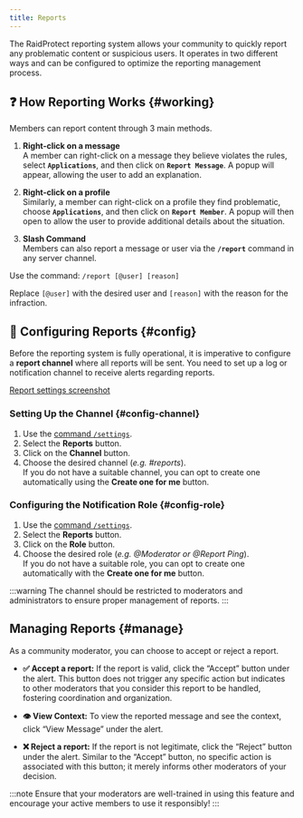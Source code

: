 ```yaml
---
title: Reports
---
```


The RaidProtect reporting system allows your community to quickly report any problematic content or suspicious users. It operates in two different ways and can be configured to optimize the reporting management process.

## ❓ How Reporting Works {#working}
Members can report content through 3 main methods.

1. **Right-click on a message**  
A member can right-click on a message they believe violates the rules, select **`Applications`**, and then click on **`Report Message`**. A popup will appear, allowing the user to add an explanation.

2. **Right-click on a profile**  
Similarly, a member can right-click on a profile they find problematic, choose **`Applications`**, and then click on **`Report Member`**. A popup will then open to allow the user to provide additional details about the situation.

3. **Slash Command**  
Members can also report a message or user via the **`/report`** command in any server channel.

Use the command: ```/report [@user] [reason]```

Replace `[@user]` with the desired user and `[reason]` with the reason for the infraction.

## 🚩 Configuring Reports {#config}

Before the reporting system is fully operational, it is imperative to configure a **report channel** where all reports will be sent. You need to set up a log or notification channel to receive alerts regarding reports.

[Report settings screenshot](../assets/rp-settings-reports.webp)

### Setting Up the Channel {#config-channel}

1. Use the [command `/settings`](../setup.md#settings).
2. Select the **Reports** button.
3. Click on the **Channel** button.
4. Choose the desired channel (_e.g. #reports_).  
If you do not have a suitable channel, you can opt to create one automatically using the **Create one for me** button.

### Configuring the Notification Role {#config-role}

1. Use the [command `/settings`](../setup.md#settings).
2. Select the **Reports** button.
3. Click on the **Role** button.
4. Choose the desired role (_e.g. @Moderator or @Report Ping_).  
If you do not have a suitable role, you can opt to create one automatically with the **Create one for me** button.

:::warning
The channel should be restricted to moderators and administrators to ensure proper management of reports.
:::

## Managing Reports {#manage}

As a community moderator, you can choose to accept or reject a report.

- **✅ Accept a report:** If the report is valid, click the “Accept” button under the alert. This button does not trigger any specific action but indicates to other moderators that you consider this report to be handled, fostering coordination and organization.

- **👁️ View Context:** To view the reported message and see the context, click “View Message” under the alert.

- **❌ Reject a report:** If the report is not legitimate, click the “Reject” button under the alert. Similar to the “Accept” button, no specific action is associated with this button; it merely informs other moderators of your decision.

:::note
Ensure that your moderators are well-trained in using this feature and encourage your active members to use it responsibly!
:::
